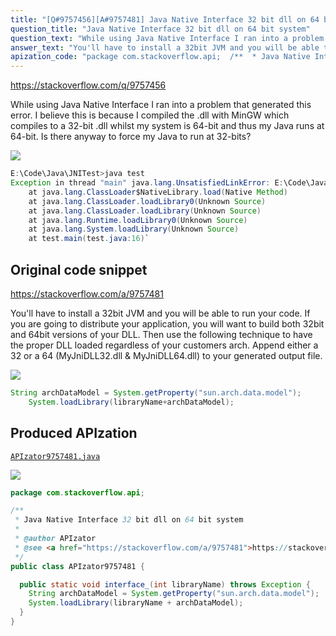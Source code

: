 ```yaml
---
title: "[Q#9757456][A#9757481] Java Native Interface 32 bit dll on 64 bit system"
question_title: "Java Native Interface 32 bit dll on 64 bit system"
question_text: "While using Java Native Interface I ran into a problem that generated this error. I believe this is because I compiled the .dll with MinGW which compiles to a 32-bit .dll whilst my system is 64-bit and thus my Java runs at 64-bit. Is there anyway to force my Java to run at 32-bits?"
answer_text: "You'll have to install a 32bit JVM and you will be able to run your code. If you are going to distribute your application, you will want to build both 32bit and 64bit versions of your DLL.  Then use the following technique to have the proper DLL loaded regardless of your customers arch.  Append either a 32 or a 64 (MyJniDLL32.dll & MyJniDLL64.dll) to your generated output file."
apization_code: "package com.stackoverflow.api;  /**  * Java Native Interface 32 bit dll on 64 bit system  *  * @author APIzator  * @see <a href=\"https://stackoverflow.com/a/9757481\">https://stackoverflow.com/a/9757481</a>  */ public class APIzator9757481 {    public static void interface_(int libraryName) throws Exception {     String archDataModel = System.getProperty(\"sun.arch.data.model\");     System.loadLibrary(libraryName + archDataModel);   } }"
---
```


https://stackoverflow.com/q/9757456

While using Java Native Interface I ran into a problem that generated this error. I believe this is because I compiled the .dll with MinGW which compiles to a 32-bit .dll whilst my system is 64-bit and thus my Java runs at 64-bit.
Is there anyway to force my Java to run at 32-bits?


<div class="code-logo"><img src="/stackoverflow.png" /></div>

```java
E:\Code\Java\JNITest>java test
Exception in thread "main" java.lang.UnsatisfiedLinkError: E:\Code\Java\JNITest\test.dll: Can't load IA 32-bit .dll on a AMD 64-bit platform
    at java.lang.ClassLoader$NativeLibrary.load(Native Method)
    at java.lang.ClassLoader.loadLibrary0(Unknown Source)
    at java.lang.ClassLoader.loadLibrary(Unknown Source)
    at java.lang.Runtime.loadLibrary0(Unknown Source)
    at java.lang.System.loadLibrary(Unknown Source)
    at test.main(test.java:16)`
```


## Original code snippet

https://stackoverflow.com/a/9757481

You&#x27;ll have to install a 32bit JVM and you will be able to run your code.
If you are going to distribute your application, you will want to build both 32bit and 64bit versions of your DLL.  Then use the following technique to have the proper DLL loaded regardless of your customers arch.  Append either a 32 or a 64 (MyJniDLL32.dll &amp; MyJniDLL64.dll) to your generated output file.

<div class="code-logo"><img src="/stackoverflow.png" /></div>

```java
String archDataModel = System.getProperty("sun.arch.data.model");
    System.loadLibrary(libraryName+archDataModel);
```

## Produced APIzation

[`APIzator9757481.java`](https://github.com/pasqualesalza/apization-temp/raw/main/data/search/APIzator9757481.java)

<div class="code-logo"><img src="/apizator.png" /></div>

```java
package com.stackoverflow.api;

/**
 * Java Native Interface 32 bit dll on 64 bit system
 *
 * @author APIzator
 * @see <a href="https://stackoverflow.com/a/9757481">https://stackoverflow.com/a/9757481</a>
 */
public class APIzator9757481 {

  public static void interface_(int libraryName) throws Exception {
    String archDataModel = System.getProperty("sun.arch.data.model");
    System.loadLibrary(libraryName + archDataModel);
  }
}

```